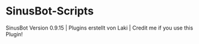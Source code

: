 # SinusBot-Scripts
SinusBot Version 0.9.15 |
Plugins erstellt von Laki |
Credit me if you use this Plugin!
